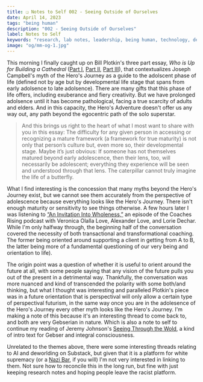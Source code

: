```yaml
---
title: ❏ Notes to Self 002 - Seeing Outside of Ourselves
date: April 14, 2023
tags: "being human"
description: "002 - Seeing Outside of Ourselves"
label: Notes to Self
keywords: "research, lab notes, leadership, being human, technology, design, cosmology, worlding"
image: "og/mm-og-1.jpg"
---
```


This morning I finally caught up on Bill Plotkin's three part essay, _Who is Up for Building a Cathedral_ ([Part I](https://myemail.constantcontact.com/Who-s-Up-for-Building-a-Cathedral---Part-I--SM322--Bill-Plotkin-Soulcraft-Musing.html?soid=1102010840526&aid=lUl0tzr9FGU), [Part II](https://myemail.constantcontact.com/Who-s-Up-for-Building-a-Cathedral---Part-II--SM323--Bill-Plotkin-Soulcraft-Musing.html?soid=1102010840526&aid=v5hfjf_di2A), [Part III](https://myemail.constantcontact.com/Who-s-Up-for-Building-a-Cathedral---Part-III--SM324--Bill-Plotkin-Soulcraft-Musing.html?soid=1102010840526&aid=FYyIMj3qdG4)), that contextualizes Joseph Campbell's myth of the Hero's Journey as a guide to the adolscent phase of life (defined not by age but by developmental life stage that spans from early adolsence to late adolsence). There are many gifts that this phase of life offers, including exuberance and fiery creativity. But we have prolonged adolsence until it has become pathological, facing a true scarcity of adults and elders. And in this capacity, the Hero's Adventure doesn't offer us any way out, any path beyond the egocentric path of the solo superstar.

> And this brings us right to the heart of what I most want to share with you in this essay: The difficulty for any given person in accessing or recognizing a mature framework (a framework for true maturity) is not only that person’s culture but, even more so, their developmental stage. Maybe it’s just obvious: If someone has not themselves matured beyond early adolescence, then their lens, too, will necessarily be adolescent; everything they experience will be seen and understood through that lens. The caterpillar cannot truly imagine the life of a butterfly.

What I find interesting is the concession that many myths beyond the Hero's Journey exist, but we cannot see them accurately from the perspective of adolescence because everything looks like the Hero's Journey. There isn't enough maturity or sensitivity to see things otherwise. A few hours later I was listening to [&ldquo;An Invitation Into Wholeness,&rdquo;](https://www.coachesrising.com/podcast/an-invitation-into-wholeness-with-veronica-and-alexander-love-and-lorie-dechar/) an episode of the Coaches Rising podcast with Veronica Olalla Love, Alexander Love, and Lorie Dechar. While I'm only halfway through, the beginning half of the conversation covered the necessity of both transactional and transformational coaching. The former being oriented around supporting a client in getting from A to B, the latter being more of a fundamental questioning of our very being and orientation to life).

The origin point was a question of whether it is useful to orient around the future at all, with some people saying that any vision of the future pulls you out of the present in a detrimental way. Thankfully, the conversation was more nuanced and kind of transcended the polarity with some both/and thinking, but what I thought was interesting and paralleled Plotkin's piece was in a future orientation that is perspectival will only allow a certain type of perspectival futurism, in the same way once you are in the adolesence of the Hero's Journey every other myth looks like the Hero's Journey. I'm making a note of this because it's an interesting thread to come back to, and both are very Gebserian in nature. Which is also a note to self to continue my reading of Jeremy Johnson's [Seeing Through the Wold](https://bookshop.org/p/books/seeing-through-the-world-jean-gebser-and-integral-consciousness-jeremy-d-johnson/9691712?ean=9781947544154), a kind of intro text for Gebser and integral consciousness.

Unrelated to the themes above, there were some interesting threads relating to AI and deworlding on Substack, but given that it is a platform for white supremacy (or a [Nazi Bar](https://www.techdirt.com/2023/04/14/substack-ceo-chris-best-doesnt-realize-hes-just-become-the-nazi-bar/), if you will) I'm not very interested in linking to them. Not sure how to reconcile this in the long run, but fine with just keeping research notes and hoping people leave the racist platform. 
